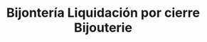 ---
title: "Bijontería Liquidación por cierre Bijouterie"
url: /ycua-sati/bijonteria-liquidacion-por-cierre-bijouterie/
shop: Schmuck
---